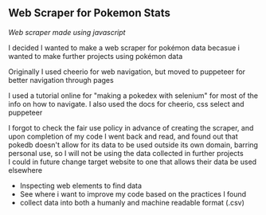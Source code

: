 ## Web Scraper for Pokemon Stats  
*Web scraper made using javascript*  

  
I decided I wanted to make a web scraper for pokémon data becasue i wanted to make further projects using pokémon data  

Originally I used cheerio for web navigation, but moved to puppeteer for better navigation through pages  

I used a tutorial online for "making a pokedex with selenium" for most of the info on how to navigate. I also used the docs for cheerio, css select and puppeteer  

I forgot to check the fair use policy in advance of creating the scraper, and upon completion of my code I went back and read, and found out that pokedb doesn't allow for its data to be used outside its own domain, barring personal use, so I will not be using the data collected in further projects  
I could in future change target website to one that allows their data be used elsewhere  

- Inspecting web elements to find data  
- See where i want to improve my code based on the practices I found
- collect data into both a humanly and machine readable format (.csv)

